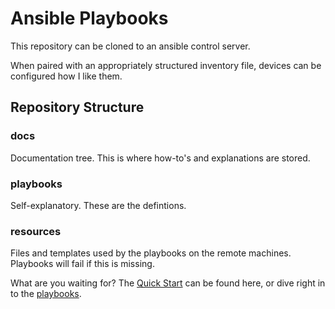# Ansible Playbooks

This repository can be cloned to an ansible control server. 

When paired with an appropriately structured inventory file, devices can be configured how I like them. 

## Repository Structure

### docs

Documentation tree. This is where how-to's and explanations are stored. 

### playbooks

Self-explanatory. These are the defintions. 

### resources

Files and templates used by the playbooks on the remote machines. Playbooks will fail if this is missing.


What are you waiting for? The [Quick Start](docs/quick-start.md) can be found here, or dive right in to the [playbooks](playbooks).